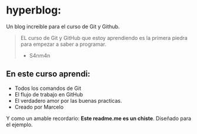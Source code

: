 # hyperblog:
Un blog increible para el curso de Git y Github.
>EL curso de Git y GitHub que estoy aprendiendo es la primera piedra para empezar a saber a programar.
> - S4nm4n

## En este curso aprendi:
* Todos los comandos de Git
* El flujo de trabajo en GitHub
* El verdadero amor por las buenas practicas.
* Creado por Marcelo

Y como un amable recordario: **Este readme.me es un chiste**. Diseñado para el ejemplo.